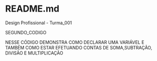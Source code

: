 # README.md
Design Profissional - Turma_001

 SEGUNDO_CODIGO
 
 NESSE CÓDIGO DEMONSTRA COMO DECLARAR UMA VARIÁVEL
 E TAMBÉM COMO ESTAR EFETUANDO CONTAS DE SOMA,SUBTRAÇÃO,
 DIVISÃO E MULTIPLICAÇÃO
